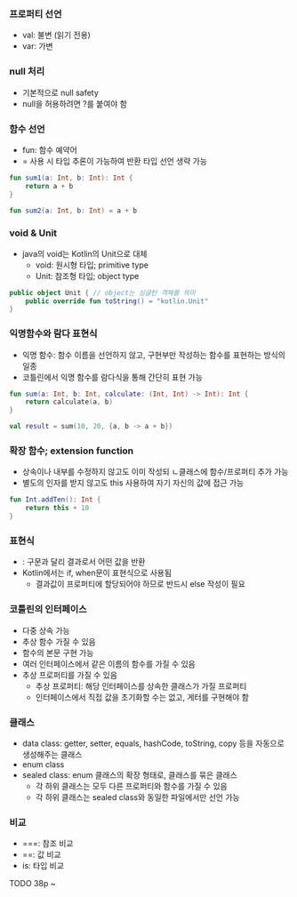 ### 프로퍼티 선언
- val: 불변 (읽기 전용)
- var: 가변

### null 처리

- 기본적으로 null safety
- null을 허용하려면 ?를 붙여야 함

### 함수 선언
- fun: 함수 예약어
- = 사용 시 타입 추론이 가능하여 반환 타입 선언 생략 가능

```kotlin
fun sum1(a: Int, b: Int): Int {
    return a + b
}

fun sum2(a: Int, b: Int) = a + b
```

### void & Unit
- java의 void는 Kotlin의 Unit으로 대체
  - void: 원시형 타입; primitive type
  - Unit: 참조형 타입; object type

```kotlin
public object Unit { // object는 싱글턴 객체를 의미
    public override fun toString() = "kotlin.Unit"
}
```

### 익명함수와 람다 표현식
- 익명 함수: 함수 이름을 선언하지 않고, 구현부만 작성하는 함수를 표현하는 방식의 일종
- 코틀린에서 익명 함수를 람다식을 통해 간단히 표현 가능

```kotlin
fun sum(a: Int, b: Int, calculate: (Int, Int) -> Int): Int {
    return calculate(a, b)
}

val result = sum(10, 20, {a, b -> a + b})
```

### 확장 함수; extension function
- 상속이나 내부를 수정하지 않고도 이미 작성되 ㄴ클래스에 함수/프로퍼티 추가 가능
- 별도의 인자를 받지 않고도 this 사용하여 자기 자신의 값에 접근 가능

```kotlin
fun Int.addTen(): Int {
    return this + 10
}
```

### 표현식
- : 구문과 달리 결과로서 어떤 값을 반환
- Kotlin에서는 if, when문이 표현식으로 사용됨
  - 결과값이 프로퍼티에 할당되어야 하므로 반드시 else 작성이 필요

### 코틀린의 인터페이스
- 다중 상속 가능
- 추상 함수 가질 수 있음
- 함수의 본문 구현 가능
- 여러 인터페이스에서 같은 이름의 함수를 가질 수 있음
- 추상 프로퍼티를 가질 수 있음
  - 추상 프로퍼티: 해당 인터페이스를 상속한 클래스가 가질 프로퍼티
  - 인터페이스에서 직접 값을 초기화할 수는 없고, 게터를 구현해야 함

### 클래스
- data class: getter, setter, equals, hashCode, toString, copy 등을 자동으로 생성해주는 클래스
- enum class
- sealed class: enum 클래스의 확장 형태로, 클래스를 묶은 클래스
  - 각 하위 클래스는 모두 다른 프로퍼티와 함수를 가질 수 있음
  - 각 하위 클래스는 sealed class와 동일한 파일에서만 선언 가능

### 비교
- ===: 참조 비교
- ==: 값 비교
- is: 타입 비교

TODO 38p ~
